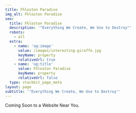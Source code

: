 ```yaml
---
title: Fhloston Paradise
img_alt: Fhloston Paradise
seo:
  title: Fhloston Paradise
  description: '"Everything We Create, We Use to Destroy"'
  robots:
    - all
  extra:
    - name: 'og:image'
      value: /images/interesting-giraffe.jpg
      keyName: property
      relativeUrl: true
    - name: 'og:title'
      value: Fhloston Paradise
      keyName: property
      relativeUrl: false
  type: stackbit_page_meta
layout: page
subtitle: '"Everything We Create, We Use to Destroy"'
---
```

Coming Soon to a Website Near You.
